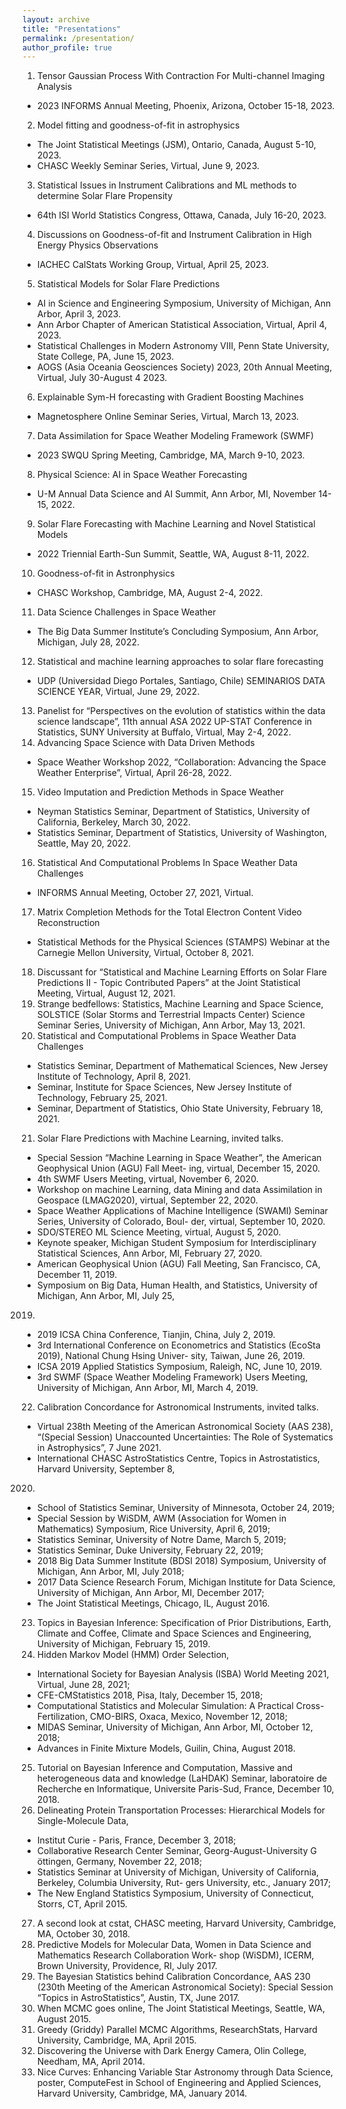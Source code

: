 ```yaml
---
layout: archive 
title: "Presentations"
permalink: /presentation/
author_profile: true
---
```


1. Tensor Gaussian Process With Contraction For Multi-channel Imaging Analysis
* 2023 INFORMS Annual Meeting, Phoenix, Arizona, October 15-18, 2023.
  
2. Model fitting and goodness-of-fit in astrophysics
* The Joint Statistical Meetings (JSM), Ontario, Canada, August 5-10, 2023.
* CHASC Weekly Seminar Series, Virtual, June 9, 2023.
  
3. Statistical Issues in Instrument Calibrations and ML methods to determine Solar Flare Propensity
* 64th ISI World Statistics Congress, Ottawa, Canada, July 16-20, 2023.

4. Discussions on Goodness-of-fit and Instrument Calibration in High Energy Physics Observations
* IACHEC CalStats Working Group, Virtual, April 25, 2023.

5. Statistical Models for Solar Flare Predictions
* AI in Science and Engineering Symposium, University of Michigan, Ann Arbor, April 3, 2023.
* Ann Arbor Chapter of American Statistical Association, Virtual, April 4, 2023.
* Statistical Challenges in Modern Astronomy VIII, Penn State University, State College, PA, June 15, 2023.
* AOGS (Asia Oceania Geosciences Society) 2023, 20th Annual Meeting, Virtual, July 30-August 4 2023.

6. Explainable Sym-H forecasting with Gradient Boosting Machines
* Magnetosphere Online Seminar Series, Virtual, March 13, 2023.

7. Data Assimilation for Space Weather Modeling Framework (SWMF)
* 2023 SWQU Spring Meeting, Cambridge, MA, March 9-10, 2023.

8. Physical Science: AI in Space Weather Forecasting
* U-M Annual Data Science and AI Summit, Ann Arbor, MI, November 14-15, 2022.

9. Solar Flare Forecasting with Machine Learning and Novel Statistical Models
* 2022 Triennial Earth-Sun Summit, Seattle, WA, August 8-11, 2022.

10. Goodness-of-fit in Astronphysics
* CHASC Workshop, Cambridge, MA, August 2-4, 2022.
11. Data Science Challenges in Space Weather
* The Big Data Summer Institute’s Concluding Symposium, Ann Arbor, Michigan, July 28, 2022.
12. Statistical and machine learning approaches to solar flare forecasting
* UDP (Universidad Diego Portales, Santiago, Chile) SEMINARIOS DATA SCIENCE YEAR, Virtual, June
29, 2022.
13. Panelist for “Perspectives on the evolution of statistics within the data science landscape”, 11th annual ASA
2022 UP-STAT Conference in Statistics, SUNY University at Buffalo, Virtual, May 2-4, 2022.
14. Advancing Space Science with Data Driven Methods
* Space Weather Workshop 2022, “Collaboration: Advancing the Space Weather Enterprise”, Virtual, April
26-28, 2022.
15. Video Imputation and Prediction Methods in Space Weather
* Neyman Statistics Seminar, Department of Statistics, University of California, Berkeley, March 30, 2022.
* Statistics Seminar, Department of Statistics, University of Washington, Seattle, May 20, 2022.
16. Statistical And Computational Problems In Space Weather Data Challenges
* INFORMS Annual Meeting, October 27, 2021, Virtual.
17. Matrix Completion Methods for the Total Electron Content Video Reconstruction
* Statistical Methods for the Physical Sciences (STAMPS) Webinar at the Carnegie Mellon University, Virtual,
October 8, 2021.
18. Discussant for “Statistical and Machine Learning Efforts on Solar Flare Predictions II - Topic Contributed
Papers” at the Joint Statistical Meeting, Virtual, August 12, 2021.
19. Strange bedfellows: Statistics, Machine Learning and Space Science, SOLSTICE (Solar Storms and Terrestrial
Impacts Center) Science Seminar Series, University of Michigan, Ann Arbor, May 13, 2021.
20. Statistical and Computational Problems in Space Weather Data Challenges
* Statistics Seminar, Department of Mathematical Sciences, New Jersey Institute of Technology, April 8, 2021.
* Seminar, Institute for Space Sciences, New Jersey Institute of Technology, February 25, 2021.
* Seminar, Department of Statistics, Ohio State University, February 18, 2021.


21. Solar Flare Predictions with Machine Learning, invited talks.
* Special Session “Machine Learning in Space Weather”, the American Geophysical Union (AGU) Fall Meet-
ing, virtual, December 15, 2020.
* 4th SWMF Users Meeting, virtual, November 6, 2020.
* Workshop on machine Learning, data Mining and data Assimilation in Geospace (LMAG2020), virtual,
September 22, 2020.
* Space Weather Applications of Machine Intelligence (SWAMI) Seminar Series, University of Colorado, Boul-
der, virtual, September 10, 2020.
* SDO/STEREO ML Science Meeting, virtual, August 5, 2020.
* Keynote speaker, Michigan Student Symposium for Interdisciplinary Statistical Sciences, Ann Arbor, MI,
February 27, 2020.
* American Geophysical Union (AGU) Fall Meeting, San Francisco, CA, December 11, 2019.
* Symposium on Big Data, Human Health, and Statistics, University of Michigan, Ann Arbor, MI, July 25,
2019.
* 2019 ICSA China Conference, Tianjin, China, July 2, 2019.
* 3rd International Conference on Econometrics and Statistics (EcoSta 2019), National Chung Hsing Univer-
sity, Taiwan, June 26, 2019.
* ICSA 2019 Applied Statistics Symposium, Raleigh, NC, June 10, 2019.
* 3rd SWMF (Space Weather Modeling Framework) Users Meeting, University of Michigan, Ann Arbor, MI,
March 4, 2019.


22. Calibration Concordance for Astronomical Instruments, invited talks.
* Virtual 238th Meeting of the American Astronomical Society (AAS 238), “(Special Session) Unaccounted
Uncertainties: The Role of Systematics in Astrophysics”, 7 June 2021.
* International CHASC AstroStatistics Centre, Topics in Astrostatistics, Harvard University, September 8,
2020.
* School of Statistics Seminar, University of Minnesota, October 24, 2019;
* Special Session by WiSDM, AWM (Association for Women in Mathematics) Symposium, Rice University,
April 6, 2019;
* Statistics Seminar, University of Notre Dame, March 5, 2019;
* Statistics Seminar, Duke University, February 22, 2019;
* 2018 Big Data Summer Institute (BDSI 2018) Symposium, University of Michigan, Ann Arbor, MI, July
2018;
* 2017 Data Science Research Forum, Michigan Institute for Data Science, University of Michigan, Ann Arbor,
MI, December 2017;
* The Joint Statistical Meetings, Chicago, IL, August 2016.


23. Topics in Bayesian Inference: Specification of Prior Distributions, Earth, Climate and Coffee, Climate and
Space Sciences and Engineering, University of Michigan, February 15, 2019.
24. Hidden Markov Model (HMM) Order Selection,
* International Society for Bayesian Analysis (ISBA) World Meeting 2021, Virtual, June 28, 2021;
* CFE-CMStatistics 2018, Pisa, Italy, December 15, 2018;
* Computational Statistics and Molecular Simulation: A Practical Cross-Fertilization, CMO-BIRS, Oxaca,
Mexico, November 12, 2018;
* MIDAS Seminar, University of Michigan, Ann Arbor, MI, October 12, 2018;
* Advances in Finite Mixture Models, Guilin, China, August 2018.
25. Tutorial on Bayesian Inference and Computation, Massive and heterogeneous data and knowledge (LaHDAK)
Seminar, laboratoire de Recherche en Informatique, Universite Paris-Sud, France, December 10, 2018.
26. Delineating Protein Transportation Processes: Hierarchical Models for Single-Molecule Data,
* Institut Curie - Paris, France, December 3, 2018;
* Collaborative Research Center Seminar, Georg-August-University G ̈ottingen, Germany, November 22, 2018;
* Statistics Seminar at University of Michigan, University of California, Berkeley, Columbia University, Rut-
gers University, etc., January 2017;
* The New England Statistics Symposium, University of Connecticut, Storrs, CT, April 2015.
27. A second look at cstat, CHASC meeting, Harvard University, Cambridge, MA, October 30, 2018.
28. Predictive Models for Molecular Data, Women in Data Science and Mathematics Research Collaboration Work-
shop (WiSDM), ICERM, Brown University, Providence, RI, July 2017.
29. The Bayesian Statistics behind Calibration Concordance, AAS 230 (230th Meeting of the American Astronomical
Society): Special Session “Topics in AstroStatistics”, Austin, TX, June 2017.
30. When MCMC goes online, The Joint Statistical Meetings, Seattle, WA, August 2015.
31. Greedy (Griddy) Parallel MCMC Algorithms, ResearchStats, Harvard University, Cambridge, MA, April 2015.
32. Discovering the Universe with Dark Energy Camera, Olin College, Needham, MA, April 2014.
33. Nice Curves: Enhancing Variable Star Astronomy through Data Science, poster, ComputeFest in School of
Engineering and Applied Sciences, Harvard University, Cambridge, MA, January 2014.
